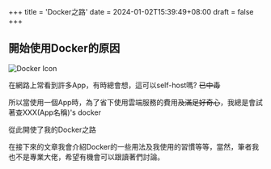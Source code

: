 +++
title = 'Docker之路'
date = 2024-01-02T15:39:49+08:00
draft = false
+++
## 開始使用Docker的原因

![Docker Icon](../../docker.png)

在網路上常看到許多App，有時總會想，這可以self-host嗎? ~~已中毒~~

所以當使用一個App時，為了省下使用雲端服務的費用~~及滿足好奇心~~，我總是會試著查XXX(App名稱)'s docker

從此開使了我的Docker之路

在接下來的文章我會介紹Docker的一些用法及我使用的習慣等等，當然，筆者我也不是專業大佬，希望有機會可以跟讀著們討論。
